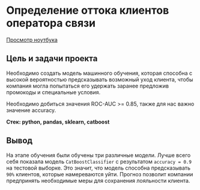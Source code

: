 #  Определение оттока клиентов оператора связи  
  
[Просмотр ноутбука](https://nbviewer.org/github/ootho/data_science/blob/main/yp_telecom/yp_telecom.ipynb)  
  
## Цель и задачи проекта  
  
Необходимо создать модель машинного обучения, которая способна с высокой вероятностью предсказывать возможный уход клиента, чтобы компания могла попытаться его удержать заранее предложив промокоды и специальные условия.  
   
Необходимо добиться значения ROC-AUC >= 0.85, также для нас важно значение accuracy.  
  
**Стек: python, pandas, sklearn, catboost**  
  
## Вывод  
  
На этапе обучения были обучены три различные модели. Лучше всего себя показала модель `CatBoostClassifier` с результатом `accuracy = 0.9` на тестовой выборке. Это значит, что модель способна предсказывать `90%` клиентов, которые намереваются уйти. Прогноз позволит компании предпринять необходимые меры для сохранения лояльности клиента.  
